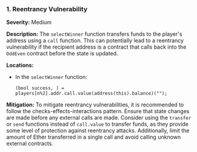 ### 1. **Reentrancy Vulnerability**

**Severity:**
Medium

**Description:**
The `selectWinner` function transfers funds to the player's address using a `call` function. This can potentially lead to a reentrancy vulnerability if the recipient address is a contract that calls back into the `OddEven` contract before the state is updated.

**Locations:**

- In the `selectWinner` function:
  ```solidity
  (bool success, ) = players[n%2].addr.call.value(address(this).balance)("");
  ```

**Mitigation:**
To mitigate reentrancy vulnerabilities, it is recommended to follow the checks-effects-interactions pattern. Ensure that state changes are made before any external calls are made. Consider using the `transfer` or `send` functions instead of `call.value` to transfer funds, as they provide some level of protection against reentrancy attacks. Additionally, limit the amount of Ether transferred in a single call and avoid calling unknown external contracts.